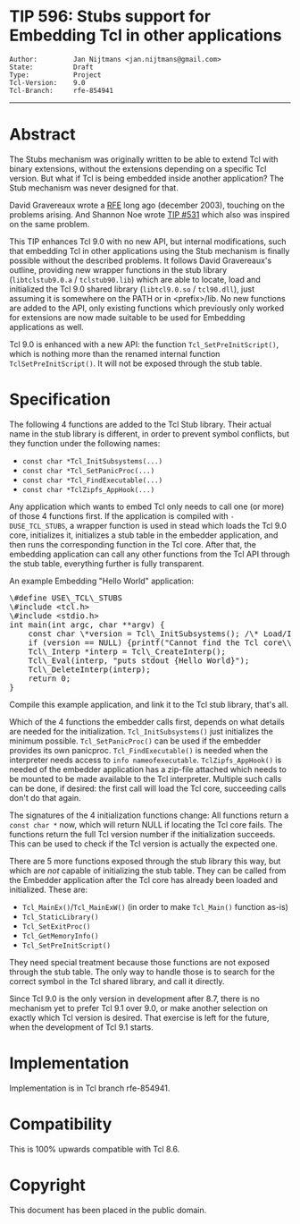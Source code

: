 # TIP 596: Stubs support for Embedding Tcl in other applications
	Author:         Jan Nijtmans <jan.nijtmans@gmail.com>
	State:          Draft
	Type:           Project
	Tcl-Version:    9.0
	Tcl-Branch:     rfe-854941
-----
# Abstract

The Stubs mechanism was originally written to be able to extend Tcl with
binary extensions, without the extensions depending on a specific Tcl
version. But what if Tcl is being embedded inside another application?
The Stub mechanism was never designed for that.

David Gravereaux wrote a [RFE](https://core.tcl-lang.org/tcl/info/854941)
long ago (december 2003), touching on the problems arising. And Shannon Noe
wrote [TIP #531](531.md) which also was inspired on the same problem.

This TIP enhances Tcl 9.0 with no new API, but internal modifications,
such that embedding Tcl in other applications using the Stub mechanism
is finally possible without the described problems. It follows David
Gravereaux's outline, providing new wrapper functions in the stub library
(`libtclstub9.0.a` / `tclstub90.lib`) which are able to
locate, load and initialized the Tcl 9.0 shared library (`libtcl9.0.so`
/ `tcl90.dll`), just assuming it is somewhere on the PATH or in &lt;prefix>/lib.
No new functions are added to the API, only existing functions which
previously only worked for extensions are now made
suitable to be used for Embedding applications as well.

Tcl 9.0 is enhanced with a new API: the function `Tcl_SetPreInitScript()`,
which is nothing more than the renamed internal function `TclSetPreInitScript()`.
It will not be exposed through the stub table.
 
# Specification

The following 4 functions are added to the Tcl Stub library. Their
actual name in the stub library is different, in order to prevent
symbol conflicts, but they function under the following names:

* `const char *Tcl_InitSubsystems(...)`
* `const char *Tcl_SetPanicProc(...)`
* `const char *Tcl_FindExecutable(...)`
* `const char *TclZipfs_AppHook(...)`

Any application which wants to embed Tcl only needs to call one (or more) of
those 4 functions first. If the application is compiled with `-DUSE_TCL_STUBS`,
a wrapper function is used in stead which loads the Tcl 9.0 core, initializes
it, initializes a stub table in the embedder application, and then
runs the corresponding function in the Tcl core. After that, the
embedding application can call any other functions from the Tcl API
through the stub table, everything further is fully transparent.

An example Embedding "Hello World" application:
<pre>
\#define USE\_TCL\_STUBS
\#include &lt;tcl.h>
\#include &lt;stdio.h>
int main(int argc, char **argv) {
    const char \*version = Tcl\_InitSubsystems(); /\* Load/Initialize the Tcl core \*/
    if (version == NULL) {printf("Cannot find the Tcl core\\n"); return 1;}
    Tcl\_Interp *interp = Tcl\_CreateInterp();
    Tcl\_Eval(interp, "puts stdout {Hello World}");
    Tcl\_DeleteInterp(interp);
    return 0;
}
</pre>

Compile this example application, and link it to the Tcl stub library, that's
all.

Which of the 4 functions the embedder calls first, depends on
what details are needed for the initialization. `Tcl_InitSubsystems()`
just initializes the minimum possible. `Tcl_SetPanicProc()`
can be used if the embedder provides its own panicproc. `Tcl_FindExecutable()`
is needed when the interpreter needs access to `info nameofexecutable`.
`TclZipfs_AppHook()` is needed of the embedder application has a zip-file
attached which needs to be mounted to be made available to the Tcl
interpreter. Multiple such calls can be done, if desired: the first
call will load the Tcl core, succeeding calls don't do that again.

The signatures of the 4 initialization functions change: All
functions return a `const char *` now, which will return NULL if
locating the Tcl core fails. The functions return the full Tcl version
number if the initialization succeeds. This can be used to check if
the Tcl version is actually the expected one.

There are 5 more functions exposed through the stub library this way,
but which are _not_ capable of initializing the stub table. They
can be called from the Embedder application after the Tcl core
has already been loaded and initialized. These are:

* `Tcl_MainEx()`/`Tcl_MainExW()` (in order to make `Tcl_Main()` function as-is)
* `Tcl_StaticLibrary()`
* `Tcl_SetExitProc()`
* `Tcl_GetMemoryInfo()`
* `Tcl_SetPreInitScript()`
	
They need special treatment because those functions are not exposed through
the stub table. The only way to handle those is to search for the
correct symbol in the Tcl shared library, and call it directly.

Since Tcl 9.0 is the only version in development after 8.7, there is no
mechanism yet to prefer Tcl 9.1 over 9.0, or make another selection
on exactly which Tcl version is desired. That exercise is left for
the future, when the development of Tcl 9.1 starts.

# Implementation

Implementation is in Tcl branch rfe-854941.

# Compatibility

This is 100% upwards compatible with Tcl 8.6.

# Copyright

This document has been placed in the public domain.
